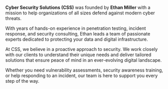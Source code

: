 **Cyber Security Solutions (CSS)** was founded by **Ethan Miller** with a mission to help organizations of all sizes defend against modern cyber threats.

With years of hands-on experience in penetration testing, incident response, and security consulting, Ethan leads a team of passionate experts dedicated to protecting your data and digital infrastructure.

At CSS, we believe in a proactive approach to security. We work closely with our clients to understand their unique needs and deliver tailored solutions that ensure peace of mind in an ever-evolving digital landscape.

Whether you need vulnerability assessments, security awareness training, or help responding to an incident, our team is here to support you every step of the way.
